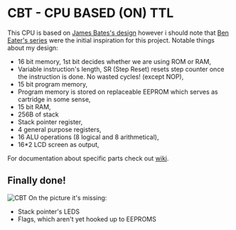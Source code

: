 # CBT - CPU BASED (ON) TTL

This CPU is based on [James Bates's design](https://www.youtube.com/watch?v=gqYFT6iecHw) however i should note that [Ben Eater's series](https://www.youtube.com/playlist?list=PLowKtXNTBypGqImE405J2565dvjafglHU) were the initial inspiration for this project. 
Notable things about my design: 

* 16 bit memory, 1st bit decides whether we are using ROM or RAM,
* Variable instruction's length, SR (Step Reset) resets step counter once the instruction is done. No wasted cycles! (except NOP),
* 15 bit program memory,
* Program memory is stored on replaceable EEPROM which serves as cartridge in some sense,
* 15 bit RAM,
* 256B of stack
* Stack pointer register,
* 4 general purpose registers,
* 16 ALU operations (8 logical and 8 arithmetical),
* 16*2 LCD screen as output,

For documentation about specific parts check out [wiki](https://gitlab.com/i4mz3r0/cbt/-/wikis/home).

## Finally done!
![CBT](cbt.jpg)
On the picture it's missing:
* Stack pointer's LEDS
* Flags, which aren't yet hooked up to EEPROMS

